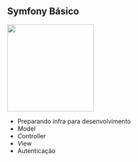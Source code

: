##  Symfony Básico
<img src="./images/uspdev.png" height="200px" />

 - Preparando infra para desenvolvimento
 - *M*odel
 - *C*ontroller
 - *V*iew
 - Autenticação
